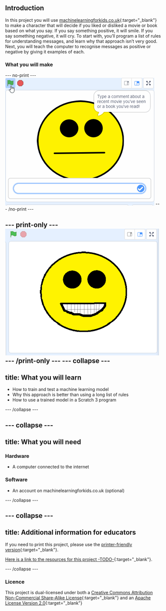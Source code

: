 ## Introduction

In this project you will use [machinelearningforkids.co.uk](machinelearningforkids.co.uk){:target="_blank"} to make a character that will decide if you liked or disliked a movie or book based on what you say. If you say something positive, it will smile. If you say something negative, it will cry.
To start with, you’ll program a list of rules for understanding messages, and learn why that approach isn’t very good.
Next, you will teach the computer to recognise messages as positive or negative by giving it examples of each.

### What you will make
--- no-print ---
![Complete project](images/did-you-like-it.gif)
--- /no-print ---

--- print-only ---
![Complete project](images/output-happy.png)
--- /print-only ---
--- collapse ---
---
title: What you will learn
---

+ How to train and test a machine learning model
+ Why this approach is better than using a long list of rules
+ How to use a trained model in a Scratch 3 program

--- /collapse ---

--- collapse ---
---
title: What you will need
---
### Hardware

+ A computer connected to the internet

### Software

+ An account on machinelearningforkids.co.uk (optional)

--- /collapse ---

--- collapse ---
---
title: Additional information for educators
---

If you need to print this project, please use the [printer-friendly version](https://projects.raspberrypi.org/en/projects/did-you-like-it/print){:target="_blank"}.

[Here is a link to the resources for this project -TODO-](http://rpf.io/project-name-go){:target="_blank"}.

--- /collapse ---

### Licence

This project is dual-licensed under both a [Creative Commons Attribution Non-Commercial Share-Alike License](http://creativecommons.org/licenses/by-nc-sa/4.0/){:target="_blank"} and an [Apache License Version 2.0](http://www.apache.org/licenses/LICENSE-2.0){:target="_blank"}
